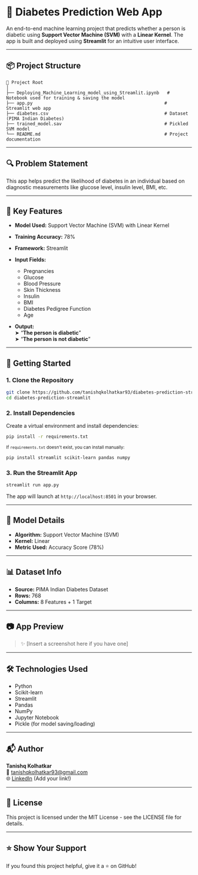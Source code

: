 # 🧠 Diabetes Prediction Web App

An end-to-end machine learning project that predicts whether a person is diabetic using **Support Vector Machine (SVM)** with a **Linear Kernel**. The app is built and deployed using **Streamlit** for an intuitive user interface.

---

## 📦 Project Structure

```
📁 Project Root
│
├── Deploying_Machine_Learning_model_using_Streamlit.ipynb   # Notebook used for training & saving the model
├── app.py                                                  # Streamlit web app
├── diabetes.csv                                            # Dataset (PIMA Indian Diabetes)
├── trained_model.sav                                       # Pickled SVM model
└── README.md                                               # Project documentation
```

---

## 🔍 Problem Statement

This app helps predict the likelihood of diabetes in an individual based on diagnostic measurements like glucose level, insulin level, BMI, etc.

---

## 🎯 Key Features

- **Model Used:** Support Vector Machine (SVM) with Linear Kernel
- **Training Accuracy:** 78%
- **Framework:** Streamlit
- **Input Fields:**
  - Pregnancies
  - Glucose
  - Blood Pressure
  - Skin Thickness
  - Insulin
  - BMI
  - Diabetes Pedigree Function
  - Age

- **Output:**  
  ➤ “**The person is diabetic**”  
  ➤ “**The person is not diabetic**”

---

## 🚀 Getting Started

### 1. Clone the Repository

```bash
git clone https://github.com/tanishqkolhatkar93/diabetes-prediction-streamlit.git
cd diabetes-prediction-streamlit
```

### 2. Install Dependencies

Create a virtual environment and install dependencies:

```bash
pip install -r requirements.txt
```

<sub>If `requirements.txt` doesn't exist, you can install manually:</sub>

```bash
pip install streamlit scikit-learn pandas numpy
```

### 3. Run the Streamlit App

```bash
streamlit run app.py
```

The app will launch at `http://localhost:8501` in your browser.

---

## 🧠 Model Details

- **Algorithm:** Support Vector Machine (SVM)
- **Kernel:** Linear
- **Metric Used:** Accuracy Score (78%)

---

## 📊 Dataset Info

- **Source:** PIMA Indian Diabetes Dataset
- **Rows:** 768
- **Columns:** 8 Features + 1 Target

---

## 📷 App Preview

> ✨ [Insert a screenshot here if you have one]

---

## 🛠 Technologies Used

- Python
- Scikit-learn
- Streamlit
- Pandas
- NumPy
- Jupyter Notebook
- Pickle (for model saving/loading)

---

## 📬 Author

**Tanishq Kolhatkar**  
📧 tanishqkolhatkar93@gmail.com  
🌐 [LinkedIn](https://www.linkedin.com/) (Add your link!)

---

## 📃 License

This project is licensed under the MIT License - see the LICENSE file for details.

---

## ⭐️ Show Your Support

If you found this project helpful, give it a ⭐ on GitHub!